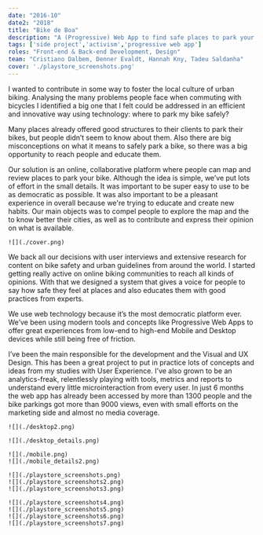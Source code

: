 ```yaml
---
date: "2016-10"
date2: "2018"
title: "Bike de Boa"
description: "A (Progressive) Web App to find safe places to park your bike."
tags: ['side project','activism','progressive web app']
roles: "Front-end & Back-end Development, Design"
team: "Cristiano Dalbem, Denner Evaldt, Hannah Kny, Tadeu Saldanha"
cover: './playstore_screenshots.png'
---
```



I wanted to contribute in some way to foster the local culture of urban biking. Analysing the many problems people face when commuting with bicycles I identified a big one that I felt could be addressed in an efficient and innovative way using technology: where to park my bike safely?

Many places already offered good structures to their clients to park their bikes, but people didn’t seem to know about them. Also there are big misconceptions on what it means to safely park a bike, so there was a big opportunity to reach people and educate them.

Our solution is an online, collaborative platform where people can map and review places to park your bike. Although the idea is simple, we’ve put lots of effort in the small details. It was important to be super easy to use to be as democratic as possible. It was also important to be a pleasant experience in overall because we're trying to educate and create new habits. Our main objects was to compel people to explore the map and the to know better their cities, as well as to contribute and express their opinion on what is available.

```grid|1
![](./cover.png)
```

We back all our decisions with user interviews and extensive research for content on bike safety and urban guidelines from around the world. I started getting really active on online biking communities to reach all kinds of opinions. With that we designed a system that gives a voice for people to say how safe they feel at places and also educates them with good practices from experts.

We use web technology because it’s the most democratic platform ever. We’ve been using modern tools and concepts like Progressive Web Apps to offer great experiences from low-end to high-end Mobile and Desktop devices while still being free of friction.
 
I’ve been the main responsible for the development and the Visual and UX Design. This has been a great project to put in practice lots of concepts and ideas from my studies with User Experience. I’ve also grown to be an analytics-freak, relentlessly playing with tools, metrics and reports to understand every little microinteraction from every user. In just 6 months the web app has already been accessed by more than 1300 people and the bike parkings got more than 9000 views, even with small efforts on the marketing side and almost no media coverage.

<results-banner
    data='{
        "cities": "62",
        "mapped bike parkings": "2,700+",
        "unique users/month": "400",
        "total pin views": "43,000+"
    }'>
</results-banner>


```grid|1
![](./desktop2.png)
```

```grid|1
![](./desktop_details.png)
````

```grid|2 
![](./mobile.png)
![](./mobile_details2.png)
```

```grid|3
![](./playstore_screenshots.png)
![](./playstore_screenshots2.png)
![](./playstore_screenshots3.png)
```

```grid|4
![](./playstore_screenshots4.png)
![](./playstore_screenshots5.png)
![](./playstore_screenshots6.png)
![](./playstore_screenshots7.png)
```